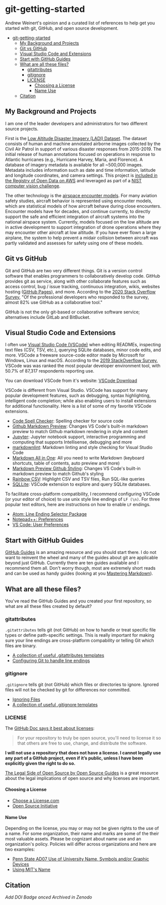 # git-getting-started

Andrew Weinert's opinion and a curated list of references to help get you started with git, GitHub, and open source development.

- [git-getting-started](#git-getting-started)
  - [My Background and Projects](#my-background-and-projects)
  - [Git vs GitHub](#git-vs-github)
  - [Visual Studio Code and Extensions](#visual-studio-code-and-extensions)
  - [Start with GitHub Guides](#start-with-github-guides)
  - [What are all these files?](#what-are-all-these-files)
    - [gitattributes](#gitattributes)
    - [gitignore](#gitignore)
    - [LICENSE](#license)
      - [Choosing a License](#choosing-a-license)
      - [Name Use](#name-use)
  - [Citation](#citation)

## My Background and Projects

I am one of the leader developers and administrators for two different source projects.

First is the [Low Altitude Disaster Imagery (LADI) Dataset](https://github.com/LADI-Dataset/ladi-overview). The dataset consists of human and machine annotated airborne images collected by the Civil Air Patrol in support of various disaster responses from 2015-2019. The initial release of human annotations focused on operations in response to Atlantic hurricanes (e.g., Hurricane Harvey, Maria, and Florence). A database of imagery metadata is available for all ~500,000 images. Metadata includes information such as date and time information, latitude and longitude coordinates, and camera settings. This project is [included in the Registry of Open Data on AWS](https://registry.opendata.aws/ladi/) and leveraged as part of a [NIST computer vision challenge](https://www-nlpir.nist.gov/projects/tv2020/dsdi.html).

The other technology is the [airspace encounter models](https://github.com/Airspace-Encounter-Models/em-overview). For many aviation safety studies, aircraft behavior is represented using encounter models, which are statistical models of how aircraft behave during close encounters. Encounter models have for decades, and continue currently, to directly support the safe and efficient integration of aircraft systems into the national airspace system. Currently, models focused on the low altitude are in active development to support integration of drone operations where they may encounter other aircraft at low altitude. If you have ever flown a large airplane, the system to help prevent a midair collision between aircraft was partly validated and assesses for safety using one of these models.

## Git vs GitHub

Git and GitHub are two very different things. Git is a version control software that enables programmers to collaboratively develop code. GitHub provides git as service, along with other collaborate features such as access control, bug / issue tracking, continuous integration, wikis, websites hosting ([GitHub Pages](https://pages.github.com/)), and more. According to the [2020 Stack Overflow Survey](https://insights.stackoverflow.com/survey/2020#technology-collaboration-tools-all-respondents), "Of the professional developers who responded to the survey, almost 82% use GitHub as a collaborative tool."

GitHub is not the only git-based or collaborative software service; alternatives include GitLab and BitBucket.

## Visual Studio Code and Extensions

I often use [Visual Studio Code (VSCode)](https://code.visualstudio.com/) when editing READMEs, inspecting text files (CSV, TSV, etc.), querying SQLite databases, minor code edits, and more. VSCode a freeware source-code editor made by Microsoft for Windows, Linux and macOS. According to the [2019 StackOverflow Survey](https://insights.stackoverflow.com/survey/2019#development-environments-and-tools), VSCode was  was ranked the most popular developer environment tool, with 50.7% of 87,317 respondents reporting use.

You can download VSCode from it's website: [VSCode Download](https://code.visualstudio.com/Download)

VSCode is different from Visual Studio. VSCode has support for many popular development features, such as debugging, syntax highlighting, intelligent code completion; while also enabling users to install extensions for additional functionality. Here is a list of some of my favorite VSCode extensions.

- [Code Spell Checker](https://marketplace.visualstudio.com/items?itemName=streetsidesoftware.code-spell-checker): Spelling checker for source code
- [Github Markdown Preview](https://marketplace.visualstudio.com/items?itemName=bierner.github-markdown-preview): Changes VS Code's built-in markdown preview to match Github markdown rendering in style and content
- [Jupyter](https://marketplace.visualstudio.com/items?itemName=ms-toolsai.jupyter): Jupyter notebook support, interactive programming and computing that supports Intellisense, debugging and more
- [markdownlint](https://marketplace.visualstudio.com/items?itemName=DavidAnson.vscode-markdownlint): Markdown linting and style checking for Visual Studio Code
- [Markdown All in One](https://marketplace.visualstudio.com/items?itemName=yzhang.markdown-all-in-one): All you need to write Markdown (keyboard shortcuts, table of contents, auto preview and more)
- [Markdown Preview Github Styling](https://marketplace.visualstudio.com/items?itemName=bierner.markdown-preview-github-styles): Changes VS Code's built-in markdown preview to match Github's styling
- [Rainbow CSV](https://marketplace.visualstudio.com/items?itemName=mechatroner.rainbow-csv): Highlight CSV and TSV files, Run SQL-like queries
- [SQLLite](https://marketplace.visualstudio.com/items?itemName=alexcvzz.vscode-sqlite): VSCode extension to explore and query SQLite databases.

To facilitate cross-platform compatibility, I recommend configuring VSCode (or your editor of choice) to use unix style line endings of `LF (\n)`. For three popular text editors, here are instructions on how to enable `LF` endings.

- [Atom: Line Ending Selector Package](https://github.com/atom/atom/tree/master/packages/line-ending-selector)
- [Notepad++: Preferences](https://stackoverflow.com/q/8195839)
- [VS Code: User Preferences](https://stackoverflow.com/q/52404044)

## Start with GitHub Guides

[GitHub Guides](https://guides.github.com/) is an amazing resource and you should start there. I do not want to reinvent the wheel and many of the guides about git are applicable beyond just GitHub. Currently there are ten guides available and I recommend them all. Don't worry though, most are extremely short reads and can be used as handy guides (looking at you [Mastering Markdown](https://guides.github.com/features/mastering-markdown/)).

## What are all these files?

You've read the GitHub Guides and you created your first repository, so what are all these files created by default?

### gitattributes

`.gitattributes` tells git (not GitHub) on how to handle or treat specific file types or define path-specific settings. This is really important for making sure your line endings are cross-platform compability or telling Git which files are binary.

- [A collection of useful .gitattributes templates](https://github.com/alexkaratarakis/gitattributes)
- [Configuring Git to handle line endings](https://docs.github.com/en/github/getting-started-with-github/configuring-git-to-handle-line-endings)
  
### gitignore

`.gitignore` tells git (not GitHub) which files or directories to ignore. Ignored files will not be checked by git for differences nor committed.

- [Ignoring Files](https://docs.github.com/en/github/getting-started-with-github/ignoring-files)
- [A collection of useful .gitignore templates](https://github.com/github/gitignore)

### LICENSE

The [GitHub Doc says it best about licenses](https://docs.github.com/en/github/creating-cloning-and-archiving-repositories/licensing-a-repository):
> For your repository to truly be open source, you'll need to license it so that others are free to use, change, and distribute the software.

**I will not use a repository that does not have a license. I cannot legally use any part of a GitHub project, even if it’s public, unless I have been explicitly given the right to do so.**

[The Legal Side of Open Source by Open Source Guides](https://opensource.guide/legal/) is a great resource about the legal implications of open source and why licenses are important.

#### Choosing a License

- [Choose a License.com](https://choosealicense.com/)
- [Open Source Initiative](https://opensource.org/)

#### Name Use

Depending on the license, you may or may not be given rights to the use of a name. For some organization, their name and marks are some of the their most valuable assets. Please be cognizant about name use and an organization's policy. Policies will differ across organizations and here are two examples:

- [Penn State AD07 Use of University Name, Symbols and/or Graphic Devices](https://policy.psu.edu/policies/ad07)
- [Using MIT's Name](https://tlo.mit.edu/use-mits-name-trademark/using-mits-name)

## Citation

*Add DOI Badge onced Archived in Zenodo*

